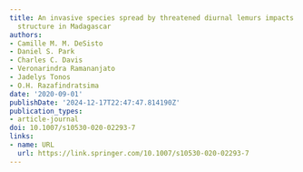 ```yaml
---
title: An invasive species spread by threatened diurnal lemurs impacts rainforest
  structure in Madagascar
authors:
- Camille M. M. DeSisto
- Daniel S. Park
- Charles C. Davis
- Veronarindra Ramananjato
- Jadelys Tonos
- O.H. Razafindratsima
date: '2020-09-01'
publishDate: '2024-12-17T22:47:47.814190Z'
publication_types:
- article-journal
doi: 10.1007/s10530-020-02293-7
links:
- name: URL
  url: https://link.springer.com/10.1007/s10530-020-02293-7
---
```

